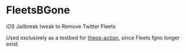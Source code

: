 # FleetsBGone
iOS Jailbreak tweak to Remove Twitter Fleets

Used exclusively as a testbed for [theos-action](https://github.com/Randomblock1/theos-action), since Fleets fgno longer exist.
